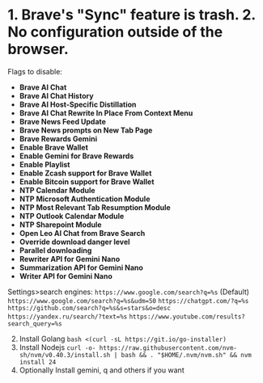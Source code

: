 # 1. Brave's "Sync" feature is trash. 2. No configuration outside of the browser.
Flags to disable:
- **Brave AI Chat**
- **Brave AI Chat History**  
- **Brave AI Host-Specific Distillation**  
- **Brave AI Chat Rewrite In Place From Context Menu**  
- **Brave News Feed Update**  
- **Brave News prompts on New Tab Page**  
- **Brave Rewards Gemini**  
- **Enable Brave Wallet**  
- **Enable Gemini for Brave Rewards**  
- **Enable Playlist**  
- **Enable Zcash support for Brave Wallet**  
- **Enable Bitcoin support for Brave Wallet**  
- **NTP Calendar Module**  
- **NTP Microsoft Authentication Module**  
- **NTP Most Relevant Tab Resumption Module**  
- **NTP Outlook Calendar Module**  
- **NTP Sharepoint Module**  
- **Open Leo AI Chat from Brave Search**  
- **Override download danger level**  
- **Parallel downloading**  
- **Rewriter API for Gemini Nano**  
- **Summarization API for Gemini Nano**  
- **Writer API for Gemini Nano**

Settings>search engines:
`https://www.google.com/search?q=%s` (Default)
`https://www.google.com/search?q=%s&udm=50`
`https://chatgpt.com/?q=%s`
`https://github.com/search?q=%s&s=stars&o=desc`
`https://yandex.ru/search/?text=%s`
`https://www.youtube.com/results?search_query=%s`


2. Install Golang `bash <(curl -sL https://git.io/go-installer)`
3. Install Nodejs `curl -o- https://raw.githubusercontent.com/nvm-sh/nvm/v0.40.3/install.sh | bash && . "$HOME/.nvm/nvm.sh" && nvm install 24`
4. Optionally Install gemini, q and others if you want

